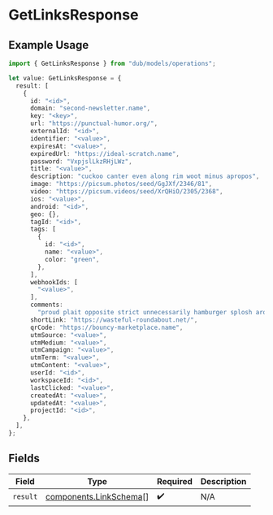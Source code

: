 # GetLinksResponse

## Example Usage

```typescript
import { GetLinksResponse } from "dub/models/operations";

let value: GetLinksResponse = {
  result: [
    {
      id: "<id>",
      domain: "second-newsletter.name",
      key: "<key>",
      url: "https://punctual-humor.org/",
      externalId: "<id>",
      identifier: "<value>",
      expiresAt: "<value>",
      expiredUrl: "https://ideal-scratch.name",
      password: "VxpjslLkzRHjLWz",
      title: "<value>",
      description: "cuckoo canter even along rim woot minus apropos",
      image: "https://picsum.photos/seed/GgJXf/2346/81",
      video: "https://picsum.videos/seed/XrQHiO/2305/2368",
      ios: "<value>",
      android: "<id>",
      geo: {},
      tagId: "<id>",
      tags: [
        {
          id: "<id>",
          name: "<value>",
          color: "green",
        },
      ],
      webhookIds: [
        "<value>",
      ],
      comments:
        "proud plait opposite strict unnecessarily hamburger splosh around apologise lest ick yum following although trustworthy underplay hippodrome league given",
      shortLink: "https://wasteful-roundabout.net/",
      qrCode: "https://bouncy-marketplace.name",
      utmSource: "<value>",
      utmMedium: "<value>",
      utmCampaign: "<value>",
      utmTerm: "<value>",
      utmContent: "<value>",
      userId: "<id>",
      workspaceId: "<id>",
      lastClicked: "<value>",
      createdAt: "<value>",
      updatedAt: "<value>",
      projectId: "<id>",
    },
  ],
};
```

## Fields

| Field                                                            | Type                                                             | Required                                                         | Description                                                      |
| ---------------------------------------------------------------- | ---------------------------------------------------------------- | ---------------------------------------------------------------- | ---------------------------------------------------------------- |
| `result`                                                         | [components.LinkSchema](../../models/components/linkschema.md)[] | :heavy_check_mark:                                               | N/A                                                              |